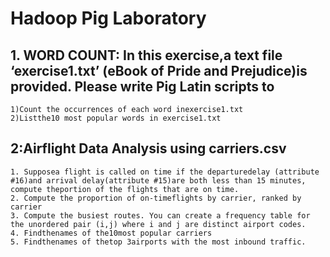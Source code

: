 # Hadoop Pig Laboratory
## 1. WORD COUNT: In this exercise,a text file ‘exercise1.txt’ (eBook of Pride and Prejudice)is provided.  Please write Pig Latin scripts to
```
1)Count the occurrences of each word inexercise1.txt
2)Listthe10 most popular words in exercise1.txt 
```
##  2:Airflight Data Analysis using carriers.csv
```
1. Supposea flight is called on time if the departuredelay (attribute #16)and arrival delay(attribute #15)are both less than 15 minutes, 
compute theportion of the flights that are on time.
2. Compute the proportion of on-timeflights by carrier, ranked by carrier
3. Compute the busiest routes. You can create a frequency table for the unordered pair (i,j) where i and j are distinct airport codes. 
4. Findthenames of the10most popular carriers
5. Findthenames of thetop 3airports with the most inbound traffic.
```
